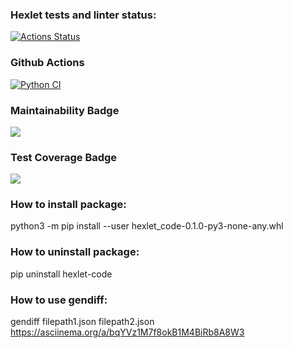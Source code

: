 ### Hexlet tests and linter status:
[![Actions Status](https://github.com/serVmik/python-project-50/workflows/hexlet-check/badge.svg)](https://github.com/serVmik/python-project-50/actions)  

### Github Actions
[![Python CI](https://github.com/serVmik/python-project-50/actions/workflows/pyci.yml/badge.svg)](https://github.com/serVmik/python-project-50/actions/workflows/pyci.yml)  

### Maintainability Badge
<a href="https://codeclimate.com/github/serVmik/python-project-50/maintainability"><img src="https://api.codeclimate.com/v1/badges/b7e09e6d677e6b2993bb/maintainability" /></a>  

### Test Coverage Badge
<a href="https://codeclimate.com/github/serVmik/python-project-50/test_coverage"><img src="https://api.codeclimate.com/v1/badges/b7e09e6d677e6b2993bb/test_coverage" /></a>

### How to install package:  
python3 -m pip install --user hexlet_code-0.1.0-py3-none-any.whl

### How to uninstall package:  
pip uninstall hexlet-code

### How to use gendiff:  
gendiff filepath1.json filepath2.json  
https://asciinema.org/a/bqYVz1M7f8okB1M4BiRb8A8W3  
